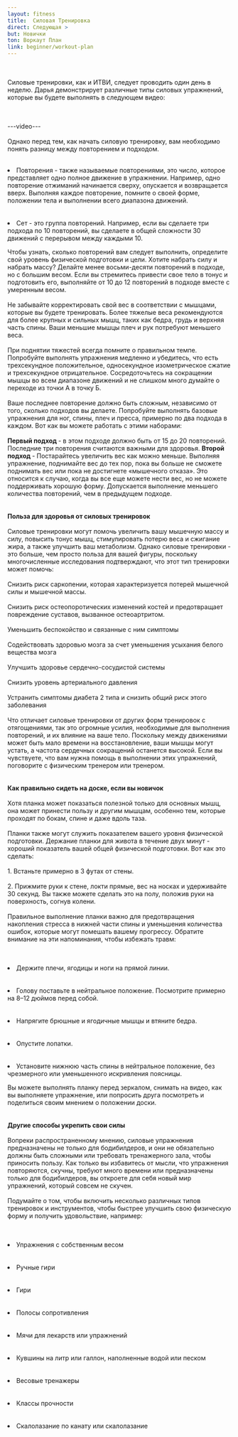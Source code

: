 ```yaml
---
layout: fitness
title:  Силовая Тренировка
direct: Следующая >
but: Новички
ton: Воркаут План
link: beginner/workout-plan
---
```


<div class="section">
<p class="text-xl font-bold leading-relaxed">
<br/><br/>
Силовые тренировки, как и ИТВИ, следует проводить один день в неделю. Дарья демонстрирует различные типы силовых упражнений, которые вы будете выполнять в следующем видео:

<br/><br/>
---video---
<br/><br/>
Однако перед тем, как начать силовую тренировку, вам необходимо понять разницу между повторением и подходом.
<br/><br/>
</p>
<div class="section">
<li class="text-xl font-bold leading-relaxed">
     Повторения - также называемые повторениями, это число, которое представляет одно полное движение в упражнении. Например, одно повторение отжиманий начинается сверху, опускается и возвращается вверх. Выполняя каждое повторение, помните о своей форме, положении тела и выполнении всего диапазона движений. </li>
     <br/><br/>
     <li class="text-xl font-bold leading-relaxed">
     Сет - это группа повторений. Например, если вы сделаете три подхода по 10 повторений, вы сделаете в общей сложности 30 движений с перерывом между каждыми 10.</li>
     </div>
     <p class="text-xl font-bold leading-relaxed">
Чтобы узнать, сколько повторений вам следует выполнить, определите свой уровень физической подготовки и цели. Хотите набрать силу и набрать массу? Делайте менее восьми-десяти повторений в подходе, но с большим весом. Если вы стремитесь привести свое тело в тонус и подготовить его, выполняйте от 10 до 12 повторений в подходе вместе с умеренным весом.
<br/><br/>
Не забывайте корректировать свой вес в соответствии с мышцами, которые вы будете тренировать. Более тяжелые веса рекомендуются для более крупных и сильных мышц, таких как бедра, грудь и верхняя часть спины. Ваши меньшие мышцы плеч и рук потребуют меньшего веса.
<br/><br/>
При поднятии тяжестей всегда помните о правильном темпе. Попробуйте выполнять упражнения медленно и убедитесь, что есть трехсекундное положительное, односекундное изометрическое сжатие и трехсекундное отрицательное. Сосредоточьтесь на сокращении мышцы во всем диапазоне движений и не слишком много думайте о переходе из точки А в точку Б.
<br/><br/>
Ваше последнее повторение должно быть сложным, независимо от того, сколько подходов вы делаете. Попробуйте выполнять базовые упражнения для ног, спины, плеч и пресса, примерно по два подхода в каждом. Вот как вы можете работать с этими наборами:
<br/><br/>
   <strong> Первый подход </strong> - в этом подходе должно быть от 15 до 20 повторений. Последние три повторения считаются важными для здоровья.
   <strong> Второй подход </strong> - Постарайтесь увеличить вес как можно меньше. Выполняя упражнение, поднимайте вес до тех пор, пока вы больше не сможете поднимать вес или пока не достигнете «мышечного отказа». Это относится к случаю, когда вы все еще можете нести вес, но не можете поддерживать хорошую форму. Допускается выполнение меньшего количества повторений, чем в предыдущем подходе.
<br/><br/><br/>
<strong class="text-4xl capitalize">
Польза для здоровья от силовых тренировок
</strong>
<br/><br/>
Силовые тренировки могут помочь увеличить вашу мышечную массу и силу, повысить тонус мышц, стимулировать потерю веса и сжигание жира, а также улучшить ваш метаболизм. Однако силовые тренировки - это больше, чем просто польза для вашей фигуры, поскольку многочисленные исследования подтверждают, что этот тип тренировки может помочь:
  <br/><br/>  Снизить риск саркопении, которая характеризуется потерей мышечной силы и мышечной массы.
  <br/><br/>  Снизить риск остеопоротических изменений костей и предотвращает повреждение суставов, вызванное остеоартритом.
  <br/><br/>  Уменьшить беспокойство и связанные с ним симптомы
  <br/><br/>  Содействовать здоровью мозга за счет уменьшения усыхания белого вещества мозга
  <br/><br/>  Улучшить здоровье сердечно-сосудистой системы
  <br/><br/>  Снизить уровень артериального давления
  <br/><br/>  Устранить симптомы диабета 2 типа и снизить общий риск этого заболевания
<br/><br/>
Что отличает силовые тренировки от других форм тренировок с отягощениями, так это огромные усилия, необходимые для выполнения повторений, и их влияние на ваше тело. Поскольку между движениями может быть мало времени на восстановление, ваши мышцы могут устать, а частота сердечных сокращений останется высокой. Если вы чувствуете, что вам нужна помощь в выполнении этих упражнений, поговорите с физическим тренером или тренером.
<br/><br/><br/>
<strong class="text-4xl capitalize">
Как правильно сидеть на доске, если вы новичок
</strong>
<br/><br/>
Хотя планка может показаться полезной только для основных мышц, она может принести пользу и другим мышцам, особенно тем, которые проходят по бокам, спине и даже вдоль таза.
<br/><br/>
Планки также могут служить показателем вашего уровня физической подготовки. Держание планки для живота в течение двух минут - хороший показатель вашей общей физической подготовки. Вот как это сделать:
    <br/><br/>1. Встаньте примерно в 3 футах от стены.
  <br/><br/>2. Прижмите руки к стене, локти прямые, вес на носках и удерживайте 30 секунд. Вы также можете сделать это на полу, положив руки на поверхность, согнув колени.
<br/><br/>
Правильное выполнение планки важно для предотвращения накопления стресса в нижней части спины и уменьшения количества ошибок, которые могут помешать вашему прогрессу. Обратите внимание на эти напоминания, чтобы избежать травм:
</p>
<br/><br/>
<li class="text-xl font-bold leading-relaxed">
    Держите плечи, ягодицы и ноги на прямой линии.
     </li>
    <br/><br/>
<li class="text-xl font-bold leading-relaxed">
    Голову поставьте в нейтральное положение. Посмотрите примерно на 8–12 дюймов перед собой.
     </li>
    <br/><br/>
<li class="text-xl font-bold leading-relaxed">
    Напрягите брюшные и ягодичные мышцы и втяните бедра.
     </li>
    <br/><br/>
<li class="text-xl font-bold leading-relaxed">
    Опустите лопатки.
     </li>
    <br/><br/>
<li class="text-xl font-bold leading-relaxed">
    Установите нижнюю часть спины в нейтральное положение, без чрезмерного или уменьшенного искривления поясницы.
    </li>

<div class="section">
<p class="text-xl font-bold leading-relaxed">
Вы можете выполнять планку перед зеркалом, снимать на видео, как вы выполняете упражнение, или попросить друга посмотреть и поделиться своим мнением о положении доски.
<br/><br/>
<br/>
<strong class="text-4xl capitalize">
 Другие способы укрепить свои силы
</strong>
<br/><br/>
Вопреки распространенному мнению, силовые упражнения предназначены не только для бодибилдеров, и они не обязательно должны быть сложными или требовать тренажерного зала, чтобы приносить пользу. Как только вы избавитесь от мысли, что упражнения повторяются, скучны, требуют много времени или предназначены только для бодибилдеров, вы откроете для себя новый мир упражнений, который совсем не скучен.
<br/><br/>
Подумайте о том, чтобы включить несколько различных типов тренировок и инструментов, чтобы быстрее улучшить свою физическую форму и получить удовольствие, например:
</p>
<br/><br/>
   <li class="text-xl font-bold leading-relaxed">Упражнения с собственным весом </li>
    <br/><br/><li class="text-xl font-bold leading-relaxed"> Ручные гири </li>
    <br/><br/><li class="text-xl font-bold leading-relaxed"> Гири </li>
    <br/><br/><li class="text-xl font-bold leading-relaxed"> Полосы сопротивления </li>
    <br/><br/><li class="text-xl font-bold leading-relaxed"> Мячи для лекарств или упражнений </li>
    <br/><br/><li class="text-xl font-bold leading-relaxed"> Кувшины на литр или галлон, наполненные водой или песком </li>
    <br/><br/><li class="text-xl font-bold leading-relaxed"> Весовые тренажеры </li>
    <br/><br/><li class="text-xl font-bold leading-relaxed"> Классы прочности </li>
    <br/><br/><li class="text-xl font-bold leading-relaxed"> Скалолазание по канату или скалолазание </li>
    <br/><br/>